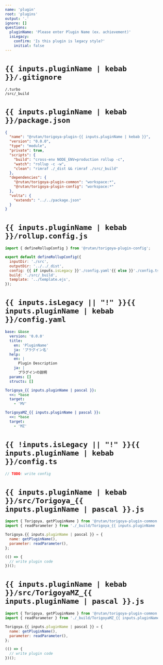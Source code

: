 ```yaml
---
name: 'plugin'
root: 'plugins'
output: '.'
ignore: []
questions:
  pluginName: 'Please enter Plugin Name (ex. achievement)'
  isLegacy:
    confirm: 'Is this plugin is legacy style?'
    initial: false
---
```


# `{{ inputs.pluginName | kebab }}/.gitignore`

```.gitignore
/.turbo
/src/_build
```

# `{{ inputs.pluginName | kebab }}/package.json`

```json
{
  "name": "@rutan/torigoya-plugin-{{ inputs.pluginName | kebab }}",
  "version": "0.0.0",
  "type": "module",
  "private": true,
  "scripts": {
    "build": "cross-env NODE_ENV=production rollup -c",
    "watch": "rollup -c -w",
    "clean": "rimraf ./_dist && rimraf ./src/_build"
  },
  "dependencies": {
    "@rutan/torigoya-plugin-common": "workspace:*",
    "@rutan/torigoya-plugin-config": "workspace:*"
  },
  "volta": {
    "extends": "../../package.json"
  }
}
```

# `{{ inputs.pluginName | kebab }}/rollup.config.js`

```javascript
import { defineRollupConfig } from '@rutan/torigoya-plugin-config';

export default defineRollupConfig({
  inputDir: './src',
  outputDir: '../../_dist',
  config: {{ if inputs.isLegacy }}'./config.yaml'{{ else }}'./config.ts'{{ end }},
  build: './src/_build',
  template: '../template.ejs',
});
```

# `{{ inputs.isLegacy || "!" }}{{ inputs.pluginName | kebab }}/config.yaml`

```yaml
base: &base
  version: '0.0.0'
  title:
    en: 'PluginName'
    ja: 'プラグイン名'
  help:
    en: |
      Plugin Description
    ja: |
      プラグインの説明
  params: []
  structs: []

Torigoya_{{ inputs.pluginName | pascal }}:
  <<: *base
  target:
    - 'MV'

TorigoyaMZ_{{ inputs.pluginName | pascal }}:
  <<: *base
  target:
    - 'MZ'
```

# `{{ !inputs.isLegacy || "!" }}{{ inputs.pluginName | kebab }}/config.ts`

```typescript
// TODO: write config
```

# `{{ inputs.pluginName | kebab }}/src/Torigoya_{{ inputs.pluginName | pascal }}.js`

```javascript
import { Torigoya, getPluginName } from '@rutan/torigoya-plugin-common';
import { readParameter } from './_build/Torigoya_{{ inputs.pluginName | pascal }}_parameter';

Torigoya.{{ inputs.pluginName | pascal }} = {
  name: getPluginName(),
  parameter: readParameter(),
};

(() => {
  // write plugin code
})();
```

# `{{ inputs.pluginName | kebab }}/src/TorigoyaMZ_{{ inputs.pluginName | pascal }}.js`

```javascript
import { Torigoya, getPluginName } from '@rutan/torigoya-plugin-common';
import { readParameter } from './_build/TorigoyaMZ_{{ inputs.pluginName | pascal }}_parameter';

Torigoya.{{ inputs.pluginName | pascal }} = {
  name: getPluginName(),
  parameter: readParameter(),
};

(() => {
  // write plugin code
})();
```

